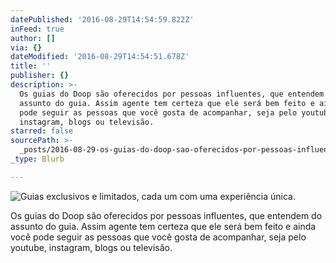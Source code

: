 ```yaml
---
datePublished: '2016-08-29T14:54:59.822Z'
inFeed: true
author: []
via: {}
dateModified: '2016-08-29T14:54:51.678Z'
title: ''
publisher: {}
description: >-
  Os guias do Doop são oferecidos por pessoas influentes, que entendem do
  assunto do guia. Assim agente tem certeza que ele será bem feito e ainda você
  pode seguir as pessoas que você gosta de acompanhar, seja pelo youtube,
  instagram, blogs ou televisão.
starred: false
sourcePath: >-
  _posts/2016-08-29-os-guias-do-doop-sao-oferecidos-por-pessoas-influentes-que.md
_type: Blurb

---
```

![Guias exclusivos e limitados, cada um com uma experiência única.](https://the-grid-user-content.s3-us-west-2.amazonaws.com/0e744b8d-1b81-45bc-9878-fc1ff83b9303.jpg)

Os guias do Doop são oferecidos por pessoas influentes, que entendem do assunto do guia. Assim agente tem certeza que ele será bem feito e ainda você pode seguir as pessoas que você gosta de acompanhar, seja pelo youtube, instagram, blogs ou televisão.